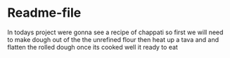 # Readme-file
 In todays project were gonna see a recipe of chappati so first we will need to make dough out of the the unrefined flour then heat up a tava and and flatten the rolled dough once its cooked well it ready to eat
